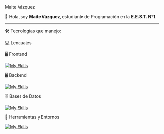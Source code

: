 Maite Vázquez

👋 Hola, soy **Maite Vázquez**, estudiante de Programación en la **E.E.S.T. N°1**.

---

🛠 Tecnologías que manejo:

💻 Lenguajes

🖥 Frontend

[![My Skills](https://skillicons.dev/icons?i=js,css,html)](https://skillicons.dev)

🖥️ Backend

[![My Skills](https://skillicons.dev/icons?i=java,php,arduino,cs)](https://skillicons.dev)

🗄️ Bases de Datos

[![My Skills](https://skillicons.dev/icons?i=mysql)](https://skillicons.dev)


🧰 Herramientas y Entornos

[![My Skills](https://skillicons.dev/icons?i=vscode,visualstudio,git,bootstrap)](https://skillicons.dev)
<!--
**MaiteVazquez8/MaiteVazquez8** is a ✨ _special_ ✨ repository because its `README.md` (this file) appears on your GitHub profile.

Here are some ideas to get you started:

- 🔭 I’m currently working on ...
- 🌱 I’m currently learning ...
- 👯 I’m looking to collaborate on ...
- 🤔 I’m looking for help with ...
- 💬 Ask me about ...
- 📫 How to reach me: ...
- 😄 Pronouns: ...
- ⚡ Fun fact: ...
-->
